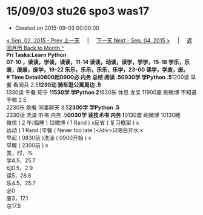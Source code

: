 # 15/09/03 stu26 spo3 was17

* Created on 2015-09-03 00:00:00

[&lt; Sep. 02, 2015 - Prev 上一天](d02.md)     \|     [下一天 Next - Sep. 04, 2015 &gt;](d04.md)     \|     [返回月历 Back to Month ^](index.md)   
**Pri Tasks:**Learn Python  
07-10 ，读读，学读，读读，11-14 读读，动读，读学，学学，15-18 学乐，乐废，废废，废学，19-22 乐乐，乐乐，乐乐，乐学，23-00 读学，学废，废。  
**\# Time Detail**0800起0900必 内务 总结 阅读 .5**0930学 学Python .5**1200读 早餐 看阅兵 2.5**1230动 骑车逛公寓周边 .5**  
1330读 午餐 知乎 1**1530学 学Python 2**1630乐 休息 发呆 11900废 刷微博 不知道干嘛 2.5  
2230乐 晚餐 同事聊天 3.5**2300学 学Python .5**  
2330读 洗澡 听书 内务 .5**0030学 读技术书 内务 1**0130废 刷微博 10130睡  
微信 \( 2 午/临睡 \) 12微博 \( 1 Rand \) x反省 \( 复习框架 \) x  
运动 \( 1 Rand \)早餐 \( Never too late \)&lt;/div&gt;只喝白开水 x  
早起 \( 0830前 \)洗澡 \( 0900开始 \) x  
早睡 \( 2300前 \) x  
类，时，%  
学4.5，25.7  
动0.5，2.9  
读5，28.6  
乐4.5，25.7  
必0  
废3，17.1  
总17.5


